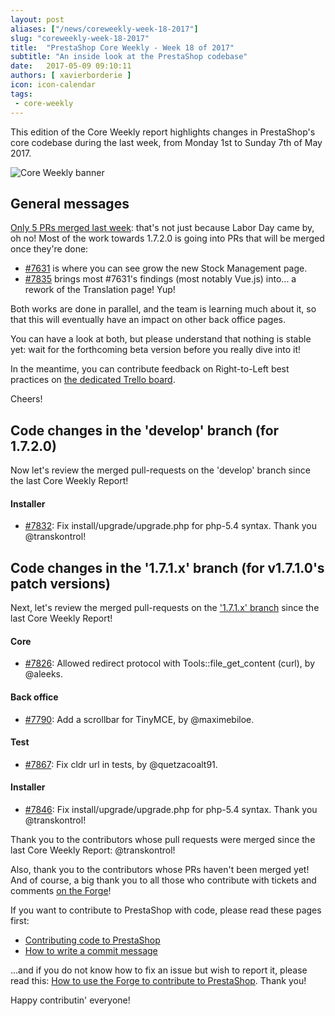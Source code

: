 ```yaml
---
layout: post
aliases: ["/news/coreweekly-week-18-2017"]
slug: "coreweekly-week-18-2017"
title:  "PrestaShop Core Weekly - Week 18 of 2017"
subtitle: "An inside look at the PrestaShop codebase"
date:   2017-05-09 09:10:11
authors: [ xavierborderie ]
icon: icon-calendar
tags:
 - core-weekly
---
```


This edition of the Core Weekly report highlights changes in PrestaShop's core codebase during the last week, from Monday 1st to Sunday 7th of May 2017.

![Core Weekly banner](/assets/images/2017/04/core_weekly_banner.jpg)


## General messages

[Only 5 PRs merged last week](https://github.com/PrestaShop/PrestaShop/pulls?utf8=%E2%9C%93&q=is%3Apr%20merged%3A2017-05-01..2017-05-07): that's not just because Labor Day came by, oh no! Most of the work towards 1.7.2.0 is going into PRs that will be merged once they're done:

* [#7631](https://github.com/PrestaShop/PrestaShop/pull/7631) is where you can see grow the new Stock Management page.
* [#7835](https://github.com/PrestaShop/PrestaShop/pull/7835) brings most #7631's findings (most notably Vue.js) into... a rework of the Translation page! Yup!

Both works are done in parallel, and the team is learning much about it, so that this will eventually have an impact on other back office pages.

You can have a look at both, but please understand that nothing is stable yet: wait for the forthcoming beta version before you really dive into it!

In the meantime, you can contribute feedback on Right-to-Left best practices on [the dedicated Trello board](http://build.prestashop.com/news/PrestaShop-RTL-project/).

Cheers!


## Code changes in the 'develop' branch (for 1.7.2.0)

Now let's review the merged pull-requests on the 'develop' branch since the last Core Weekly Report!

#### Installer 

* [#7832](https://github.com/PrestaShop/PrestaShop/pull/7832): Fix install/upgrade/upgrade.php for php-5.4 syntax. Thank you @transkontrol!


## Code changes in the '1.7.1.x' branch (for v1.7.1.0's patch versions) 

Next, let's review the merged pull-requests on the ['1.7.1.x' branch](https://github.com/PrestaShop/PrestaShop/tree/1.7.1.x) since the last Core Weekly Report!

#### Core

* [#7826](https://github.com/PrestaShop/PrestaShop/pull/7826): Allowed redirect protocol with Tools::file_get_content (curl), by @aleeks.


#### Back office

* [#7790](https://github.com/PrestaShop/PrestaShop/pull/7790): Add a scrollbar for TinyMCE, by @maximebiloe.


#### Test

* [#7867](https://github.com/PrestaShop/PrestaShop/pull/7867): Fix cldr url in tests, by @quetzacoalt91.


#### Installer

* [#7846](https://github.com/PrestaShop/PrestaShop/pull/7846): Fix install/upgrade/upgrade.php for php-5.4 syntax. Thank you @transkontrol!


Thank you to the contributors whose pull requests were merged since the last Core Weekly Report: @transkontrol!

Also, thank you to the contributors whose PRs haven't been merged yet! And of course, a big thank you to all those who contribute with tickets and comments [on the Forge](http://forge.prestashop.com/)!

If you want to contribute to PrestaShop with code, please read these pages first:

 * [Contributing code to PrestaShop](http://doc.prestashop.com/display/PS16/Contributing+code+to+PrestaShop)
 * [How to write a commit message](http://doc.prestashop.com/display/PS16/How+to+write+a+commit+message)

...and if you do not know how to fix an issue but wish to report it, please read this: [How to use the Forge to contribute to PrestaShop](http://doc.prestashop.com/display/PS16/How+to+use+the+Forge+to+contribute+to+PrestaShop). Thank you!

Happy contributin' everyone!

